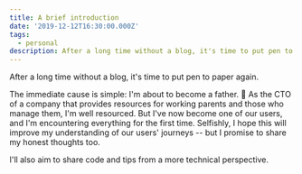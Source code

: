 ```yaml
---
title: A brief introduction
date: '2019-12-12T16:30:00.000Z'
tags:
  - personal
description: After a long time without a blog, it's time to put pen to paper again.
---
```


After a long time without a blog, it's time to put pen to paper again.

The immediate cause is simple: I'm about to become a father. 👶 As the CTO of a company that provides resources for working parents and those who manage them, I'm well resourced. But I've now become one of our users, and I'm encountering everything for the first time. Selfishly, I hope this will improve my understanding of our users' journeys -- but I promise to share my honest thoughts too.

I'll also aim to share code and tips from a more technical perspective.
